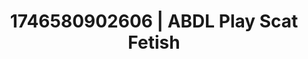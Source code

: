---
categories:
- Soft lighting seduction
- Wet lips
- AI-generated
- Shadow play
- ASMR
- Pierced & proud
- POV erotica
- Cosplay
image: /assets/images/1746580902606.jpg
layout: post
seo:
  description: Featured content with high-quality ABDL Play, Scat Fetish. HD images
    available.
  keywords: ABDL Play, Scat Fetish
  og_image: /assets/images/1746580902606.jpg
  schema_type: VisualArtwork
tags:
- ABDL Play
- '#1746580902606'
- Scat Fetish
title: 1746580902606 | ABDL Play Scat Fetish
---